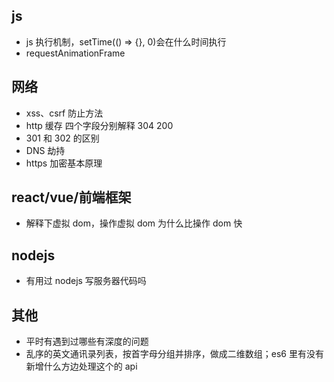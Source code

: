 ## js

- js 执行机制，setTime(() => {}, 0)会在什么时间执行
- requestAnimationFrame

## 网络

- xss、csrf 防止方法
- http 缓存 四个字段分别解释 304 200
- 301 和 302 的区别
- DNS 劫持
- https 加密基本原理

## react/vue/前端框架

- 解释下虚拟 dom，操作虚拟 dom 为什么比操作 dom 快

## nodejs

- 有用过 nodejs 写服务器代码吗

## 其他

- 平时有遇到过哪些有深度的问题
- 乱序的英文通讯录列表，按首字母分组并排序，做成二维数组；es6 里有没有新增什么方边处理这个的 api
